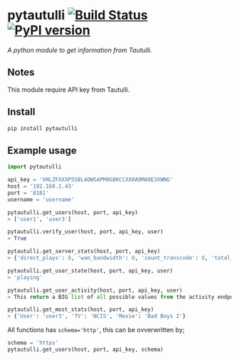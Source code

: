 # pytautulli [![Build Status](https://travis-ci.org/ludeeus/pytautulli.svg?branch=master)](https://travis-ci.org/ludeeus/pytautulli) [![PyPI version](https://badge.fury.io/py/pytautulli.svg)](https://badge.fury.io/py/pytautulli)

_A python module to get information from Tautulli._

## Notes

This module require API key from Tautulli.  

## Install

```bash
pip install pytautulli
```

## Example usage

```python
import pytautulli

api_key = 'VHLZFXXXP5SBL4OWSAPM0G8KCCXX0A9MA9E3XWNG'
host = '192.168.1.43'
port = '8181'
username = 'username'

pytautulli.get_users(host, port, api_key)
> ['user1', 'user3']

pytautulli.verify_user(host, port, api_key, user)
> True

pytautulli.get_server_stats(host, port, api_key)
> {'direct_plays': 0, 'wan_bandwidth': 0, 'count_transcode': 0, 'total_bandwidth': 0, 'direct_streams': 0, 'count': '0', 'lan_bandwidth': 0}

pytautulli.get_user_state(host, port, api_key, user)
> 'playing'

pytautulli.get_user_activity(host, port, api_key, user)
> This return a BIG list of all possible values from the activity endpoint.

pytautulli.get_most_stats(host, port, api_key)
> {'User': 'user3', 'TV': 'NCIS', 'Movie': 'Bad Boys 2'}
```

All functions has `schema='http'`, this can be ovverwritten by;

```python
schema = 'https'
pytautulli.get_users(host, port, api_key, schema)
```
